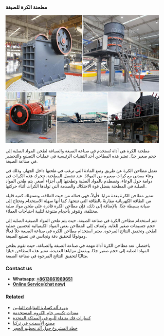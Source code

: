 <h3>مطحنة الكرة للصبغة</h3><img src='1701854057.jpg' alt=''><p>مطحنة الكرة هي أداة تُستخدم في صناعة الصبغة والصباغة لطحن المواد الصلبة إلى حجم صغير جدًا. تعتبر هذه المطاحن أحد التقنيات الرئيسية في عمليات التصنيع والتحضير في صناعة الصبغة.</p><p>تعمل مطاحن الكرة عن طريق وضع المادة التي ترغب في طحنها داخل الجهاز، وذلك في وعاء معدني مع كرات صغيرة من الفولاذ. عند تشغيل المطحنة، تتحرك هذه الكرات في دوامة حول الوعاء، وتصطدم بالمواد الصلبة وتطحنها إلى أجزاء أصغر. يتم طحن المواد الصلبة في المطحنة بفضل قوة الاحتكاك والصدمة التي تولدها الكرات أثناء حركتها.</p><p>تتميز مطاحن الكرة بعدة مزايا. فأولاً، فهي فعالة من حيث الطاقة، وتستهلك كمية قليلة من الطاقة الكهربائية مقارنةً بالطاقة التي تنتجها. كما أنها سهلة الاستخدام وتحتاج إلى صيانة بسيطة جدًا. بالإضافة إلى ذلك، فإن مطاحن الكرة قادرة على طحن مواد صلبة مختلفة، وتتوفر بأحجام متنوعة لتلبية احتياجات العملاء.</p><p>تتم استخدام مطاحن الكرة في صناعة الصبغة، حيث يتم طحن المواد الصبغية الصلبة إلى حجم جسيمات صغير للغاية. وتُضاف إلى المطاحن بعض المواد الكيميائية لتحسين عملية الطحن وتحقيق النتائج المرجوة. يعتبر استخدام مطاحن الكرة في صناعة الصبغة حلاً فعالًا وموثوقًا لتحقيق دقة وتجانس في تصنيع الصبغة.</p><p>باختصار، تعد مطاحن الكرة أداة مهمة في صناعة الصبغة والصباغة، حيث تقوم بطحن المواد الصلبة إلى حجم صغير جدًا. وبفضل مزاياها العديدة، تعتبر هذه المطاحن خيارًا مثاليًا لتحقيق النتائج المرجوة في صناعة الصبغة.</p><h3>Contact us</h3><ul><li><strong>Whatsapp:&nbsp;<a href="https://wa.me/8613661969651">+8613661969651</a></strong></li><li><a href="https://swt.shibang-china.com/?git&amp;zhl&amp;مطحنة الكرة للصبغة"><strong>Online Service(chat now)</strong></a></li></ul><h3>Related</h3><ul><li><a href='مورد آلة كسارة النفايات الفلبين.md'>مورد آلة كسارة النفايات الفلبين</a></li><li><a href='معدات تكسير خام الكروم المستخدمة.md'>معدات تكسير خام الكروم المستخدمة</a></li><li><a href='كسارات فك متنقلة للبيع في المملكة المتحدة.md'>كسارات فك متنقلة للبيع في المملكة المتحدة</a></li><li><a href='مصنع الأسمنت في تركيا.md'>مصنع الأسمنت في تركيا</a></li><li><a href='خطة المشروع حول آلة تحطيم الحجر.md'>خطة المشروع حول آلة تحطيم الحجر</a></li></ul>
